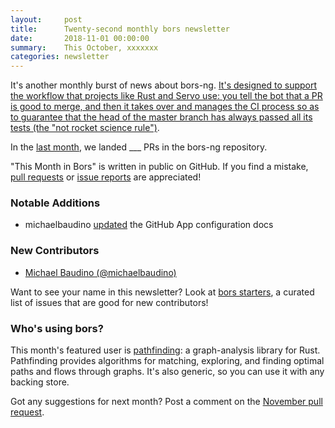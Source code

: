 ```yaml
---
layout:     post
title:      Twenty-second monthly bors newsletter
date:       2018-11-01 00:00:00
summary:    This October, xxxxxxx
categories: newsletter
---
```


It's another monthly burst of news about bors-ng. [It's designed to support the workflow that projects like Rust and Servo use: you tell the bot that a PR is good to merge, and then it takes over and manages the CI process so as to guarantee that the head of the master branch has always passed all its tests (the "not rocket science rule")](https://mail.python.org/pipermail/python-dev/2018-January/151921.html).

In the [last month](https://github.com/bors-ng/bors-ng/pulls?utf8=%E2%9C%93&q=is%3Apr%20is%3Aclosed%20closed%3A2018-10-01..2018-10-31),
we landed ___ PRs in the bors-ng repository.

"This Month in Bors" is written in public on GitHub.
If you find a mistake, [pull requests] or [issue reports] are appreciated!

[pull requests]: https://github.com/bors-ng/bors-ng.github.io/pulls
[issue reports]: https://github.com/bors-ng/bors-ng.github.io/issues


### Notable Additions

* michaelbaudino [updated](https://github.com/bors-ng/bors-ng/pull/504) the GitHub App configuration docs


### New Contributors

* [Michael Baudino (@michaelbaudino)](https://github.com/michaelbaudino)

Want to see your name in this newsletter? Look at [bors starters](https://bors.tech/starters/), a curated list of issues that are good for new contributors!


### Who's using bors?

This month's featured user is [pathfinding](https://github.com/samueltardieu/pathfinding): a graph-analysis library for Rust. Pathfinding provides algorithms for matching, exploring, and finding optimal paths and flows through graphs. It's also generic, so you can use it with any backing store.

Got any suggestions for next month?
Post a comment on the [November pull request](https://github.com/bors-ng/bors-ng.github.io/pull/66).

